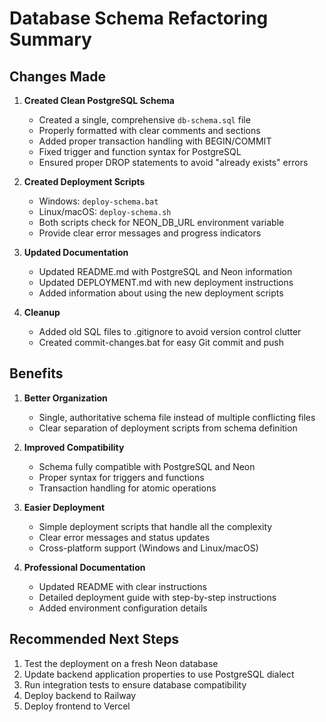 # Database Schema Refactoring Summary

## Changes Made

1. **Created Clean PostgreSQL Schema**
   - Created a single, comprehensive `db-schema.sql` file
   - Properly formatted with clear comments and sections
   - Added proper transaction handling with BEGIN/COMMIT
   - Fixed trigger and function syntax for PostgreSQL
   - Ensured proper DROP statements to avoid "already exists" errors

2. **Created Deployment Scripts**
   - Windows: `deploy-schema.bat`
   - Linux/macOS: `deploy-schema.sh`
   - Both scripts check for NEON_DB_URL environment variable
   - Provide clear error messages and progress indicators

3. **Updated Documentation**
   - Updated README.md with PostgreSQL and Neon information
   - Updated DEPLOYMENT.md with new deployment instructions
   - Added information about using the new deployment scripts

4. **Cleanup**
   - Added old SQL files to .gitignore to avoid version control clutter
   - Created commit-changes.bat for easy Git commit and push

## Benefits

1. **Better Organization**
   - Single, authoritative schema file instead of multiple conflicting files
   - Clear separation of deployment scripts from schema definition

2. **Improved Compatibility**
   - Schema fully compatible with PostgreSQL and Neon
   - Proper syntax for triggers and functions
   - Transaction handling for atomic operations

3. **Easier Deployment**
   - Simple deployment scripts that handle all the complexity
   - Clear error messages and status updates
   - Cross-platform support (Windows and Linux/macOS)

4. **Professional Documentation**
   - Updated README with clear instructions
   - Detailed deployment guide with step-by-step instructions
   - Added environment configuration details

## Recommended Next Steps

1. Test the deployment on a fresh Neon database
2. Update backend application properties to use PostgreSQL dialect
3. Run integration tests to ensure database compatibility
4. Deploy backend to Railway
5. Deploy frontend to Vercel